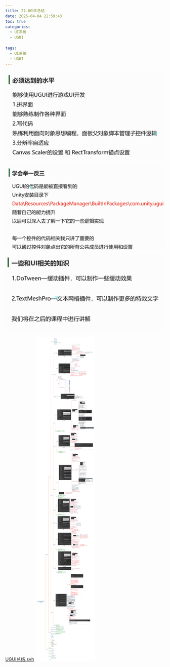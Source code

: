 ```yaml
---
title: 27.UGUI总结
date: 2025-04-04 22:59:43
toc: true
categories:
  - UI系统
  - UGUI

tags:
  - UI系统
  - UGUI
---
```

![](27.UGUI总结/file-20250404224547157.png)


![](27.UGUI总结/file-20250404224609574.png)


![](27.UGUI总结/file-20250404224713589.png)

[UGUI总结.svh](27.UGUI总结/UGUI总结.svg)
![](27.UGUI总结/UGUI总结.png)